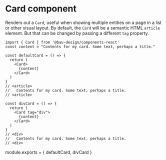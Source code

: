# Card component

Renders out a `Card`, useful when showing multiple entities on a page in a list or other visual layout. By default, the `Card` will be a semantic HTML `article` element. But that can be changed by passing a different `tag` property.

```
import { Card } from '@bau-design/components-react'
const content = "Contents for my card. Some text, perhaps a title."

const defaultCard = () => {
  return (
    <Card>
      {content}
    </Card>
  )
}
// <article>
//   Contents for my card. Some text, perhaps a title.
// <article>

const divCard = () => {
  return (
    <Card tag="div">
      {content}
    </Card>
  )
}
// <div>
//   Contents for my card. Some text, perhaps a title.
// <div>
```

module.exports = {
  defaultCard,
  divCard
}
```